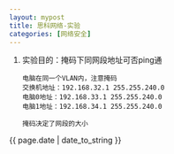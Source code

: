 ```yaml
---
layout: mypost
title: 思科网络-实验
categories: [网络安全]
---
```


1. 实验目的：掩码下同网段地址可否ping通
    ````
    电脑在同一个VLAN内，注意掩码
    交换机地址：192.168.32.1 255.255.240.0
    电脑0地址：192.168.33.1 255.255.240.0
    电脑1地址：192.168.34.1 255.255.240.0

    掩码决定了网段的大小
    ````
   
    

{{ page.date | date_to_string }}